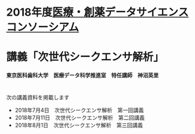 # 
# 2018年度[医療・創薬データサイエンスコンソーシアム](https://md-dsc.com/)
# 講義「次世代シークエンサ解析」
#### 東京医科歯科大学　医療データ科学推進室　特任講師　神沼英里
#

次の講義資料を掲載します
 - 2018年7月4日　次世代シークエンサ解析　第一回講義
 - 2018年7月11日　次世代シークエンサ解析　第二回講義
 - 2018年8月1日　次世代シークエンサ解析　第三回講義
 
 
